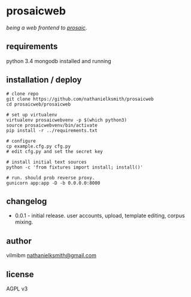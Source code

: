 # prosaicweb

_being a web frontend to [prosaic](https://github.com/nathanielksmith/prosaic)_.

## requirements

python 3.4
mongodb installed and running

## installation / deploy

    # clone repo
    git clone https://github.com/nathanielksmith/prosaicweb
    cd prosaicweb/prosaicweb

    # set up virtualenv
    virtualenv prosaicwebvenv -p $(which python3)
    source prosaicwebvenv/bin/activate
    pip install -r ../requirements.txt

    # configure
    cp example.cfg.py cfg.py
    # edit cfg.py and set the secret key

    # install initial text sources
    python -c 'from fixtures import install; install()'

    # run. should prob reverse proxy.
    gunicorn app:app -D -b 0.0.0.0:8000

## changelog

* 0.0.1 - initial release. user accounts, upload, template editing, corpus mixing.

## author

vilmibm <nathanielksmith@gmail.com>

## license

AGPL v3
